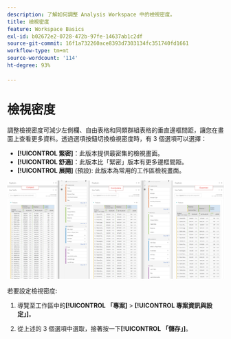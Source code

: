 ```yaml
---
description: 了解如何調整 Analysis Workspace 中的檢視密度。
title: 檢視密度
feature: Workspace Basics
exl-id: b02672e2-0728-472b-97fe-14637ab1c2df
source-git-commit: 16f1a732260ace8393d7303134fc351740fd1661
workflow-type: tm+mt
source-wordcount: '114'
ht-degree: 93%

---
```


# 檢視密度

調整檢視密度可減少左側欄、自由表格和同類群組表格的垂直邊框間距，讓您在畫面上查看更多資料。透過選項按鈕切換檢視密度時，有 3 個選項可以選擇：

- **[!UICONTROL 緊密]**：此版本提供最密集的檢視畫面。
- **[!UICONTROL 舒適]**：此版本比「緊密」版本有更多邊框間距。
- **[!UICONTROL 展開]** (預設): 此版本為常用的工作區檢視畫面。

![緊湊、舒適和展開的檢視密度。](assets/view-density.png)

若要設定檢視密度:

1. 導覽至工作區中的&#x200B;**[!UICONTROL 「專案]** > **[!UICONTROL 專案資訊與設定」]**。

1. 從上述的 3 個選項中選取，接著按一下&#x200B;**[!UICONTROL 「儲存」]**。
